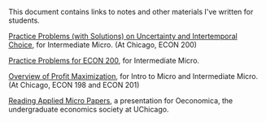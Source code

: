 This document contains links to notes and other materials I've written for students. 

[Practice Problems (with Solutions) on Uncertainty and Intertemporal Choice](https://www.dropbox.com/s/ewocwsx7r3qlpj9/uncertainty-problems.pdf?dl=0), for Intermediate Micro. (At Chicago, ECON 200)

[Practice Problems for ECON 200](https://www.dropbox.com/s/ch2nx63t9jksch0/final-problems.pdf?dl=0), for Intermediate Micro.

[Overview of Profit Maximization](https://www.dropbox.com/s/9m7otiytgr0ax4k/writeup.pdf?dl=0), for Intro to Micro and Intermediate Micro. (At Chicago, ECON 198 and ECON 201)

[Reading Applied Micro Papers](https://www.dropbox.com/s/s3rf9gczl6tk811/slides.pdf?dl=0), a presentation for Oeconomica, the undergraduate economics society at UChicago.
